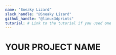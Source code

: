 ```yaml
---
name: "Sneaky Lizard"
slack_handle: "@Sneaky Lizard"
github_handle: "@linux3dprints"
tutorial: # Link to the tutorial if you used one
---
```


# YOUR PROJECT NAME

<!-- 2 port usb hub -->

<!-- $?? -->

<!--(https://jams.hackclub.com/batch/usb-hub)-->
